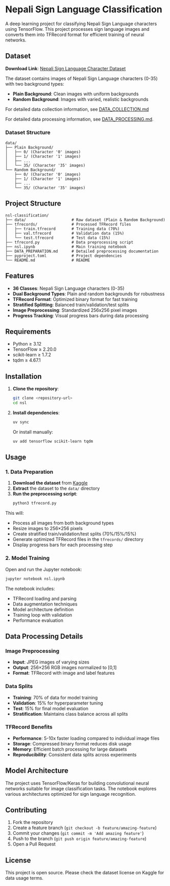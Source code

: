 # Nepali Sign Language Classification

A deep learning project for classifying Nepali Sign Language characters using TensorFlow. This project processes sign language images and converts them into TFRecord format for efficient training of neural networks.

## Dataset

**Download Link**: [Nepali Sign Language Character Dataset](https://www.kaggle.com/datasets/biratpoudelrocks/nepali-sign-language-character-dataset)

The dataset contains images of Nepali Sign Language characters (0-35) with two background types:
- **Plain Background**: Clean images with uniform backgrounds
- **Random Background**: Images with varied, realistic backgrounds

For detailed data collection information, see [DATA_COLLECTION.md](DATA_COLLECTION.md)

For detailed data processing information, see [DATA_PROCESSING.md](DATA_PROCESSING.md).

### Dataset Structure
```
data/
├── Plain Background/
│   ├── 0/ (Character '0' images)
│   ├── 1/ (Character '1' images)
│   ├── ...
│   └── 35/ (Character '35' images)
└── Random Background/
    ├── 0/ (Character '0' images)
    ├── 1/ (Character '1' images)
    ├── ...
    └── 35/ (Character '35' images)
```

## Project Structure

```
nsl-classification/
├── data/                    # Raw dataset (Plain & Random Background)
├── tfrecords/               # Processed TFRecord files
│   ├── train.tfrecord       # Training data (70%)
│   ├── val.tfrecord         # Validation data (15%)
│   └── test.tfrecord        # Test data (15%)
├── tfrecord.py              # Data preprocessing script
├── nsl.ipynb                # Main training notebook
├── DATA_PREPARATION.md      # Detailed preprocessing documentation
├── pyproject.toml           # Project dependencies
└── README.md                # README
```

## Features

- **36 Classes**: Nepali Sign Language characters (0-35)
- **Dual Background Types**: Plain and random backgrounds for robustness
- **TFRecord Format**: Optimized binary format for fast training
- **Stratified Splitting**: Balanced train/validation/test splits
- **Image Preprocessing**: Standardized 256x256 pixel images
- **Progress Tracking**: Visual progress bars during data processing

## Requirements

- Python ≥ 3.12
- TensorFlow ≥ 2.20.0
- scikit-learn ≥ 1.7.2
- tqdm ≥ 4.67.1

## Installation

1. **Clone the repository**:
   ```bash
   git clone <repository-url>
   cd nsl
   ```

2. **Install dependencies**:
   ```bash
   uv sync
   ```
   
   Or install manually:
   ```bash
   uv add tensorflow scikit-learn tqdm
   ```

## Usage

### 1. Data Preparation

1. **Download the dataset** from [Kaggle](https://www.kaggle.com/datasets/biratpoudelrocks/nepali-sign-language-character-dataset)
2. **Extract** the dataset to the `data/` directory
3. **Run the preprocessing script**:
   ```bash
   python3 tfrecord.py
   ```

This will:
- Process all images from both background types
- Resize images to 256×256 pixels
- Create stratified train/validation/test splits (70%/15%/15%)
- Generate optimized TFRecord files in the `tfrecords/` directory
- Display progress bars for each processing step

### 2. Model Training

Open and run the Jupyter notebook:
```bash
jupyter notebook nsl.ipynb
```

The notebook includes:
- TFRecord loading and parsing
- Data augmentation techniques
- Model architecture definition
- Training loop with validation
- Performance evaluation

## Data Processing Details

### Image Preprocessing
- **Input**: JPEG images of varying sizes
- **Output**: 256×256 RGB images normalized to [0,1]
- **Format**: TFRecord with image and label features

### Data Splits
- **Training**: 70% of data for model training
- **Validation**: 15% for hyperparameter tuning
- **Test**: 15% for final model evaluation
- **Stratification**: Maintains class balance across all splits

### TFRecord Benefits
- **Performance**: 5-10x faster loading compared to individual image files
- **Storage**: Compressed binary format reduces disk usage
- **Memory**: Efficient batch processing for large datasets
- **Reproducibility**: Consistent data splits across experiments

## Model Architecture

The project uses TensorFlow/Keras for building convolutional neural networks suitable for image classification tasks. The notebook explores various architectures optimized for sign language recognition.

## Contributing

1. Fork the repository
2. Create a feature branch (`git checkout -b feature/amazing-feature`)
3. Commit your changes (`git commit -m 'Add amazing feature'`)
4. Push to the branch (`git push origin feature/amazing-feature`)
5. Open a Pull Request

## License

This project is open source. Please check the dataset license on Kaggle for data usage terms.